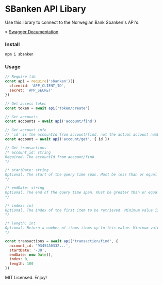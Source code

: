 # SBanken API Libary

Use this library to connect to the Norwegian Bank Sbanken's API's.

&raquo; [Swagger Documentation](https://publicapi.sbanken.no/openapi/apibeta/index.html?urls.primaryName=API%20Beta%20V2)

### Install

```sh
npm i sbanken
```

### Usage

```js
// Require lib
const api = require('sbanken')({
  clientid: 'APP_CLIENT_ID',
  secret: 'APP_SECRET'
})

// Get access token
const token = await api('token/create')

// Get accounts
const accounts = await api('account/find')

// Get account info
// 'id' is the accountId from account/find, not the actual account number
const account = await api('account/get', { id })

// Get transactions
/* account_id: string
Required. The accountId from account/find
*/

/* startDate: string
Optional. The start of the query time span. Must be less than or equal to endDate, and less than or equal to the current date + 1 day. Default value is endDate -30 days. Minimum value is 2000-01-01
*/

/* endDate: string
Optional. The end of the query time span. Must be greater than or equal to startDate, and less than or equal to the current date +1 day. Query cannot span more than 366 days. Default value is the current date.
*/

/* index: int
Optional. The index of the first item to be retrieved. Minimum value is 0, which is the first item within the query time span. Default value is 0.
*/

/* length: int
Optional. Return a number of items items up to this value. Minimum value is 1, maximum value is 1000. The default value is 100.
*/

const transactions = await api('transaction/find', {
  account_id: '93454A0332...',
  startDate: '-30',
  endDate: new Date(),
  index: 0,
  length: 100
})
```

MIT Licensed. Enjoy!
